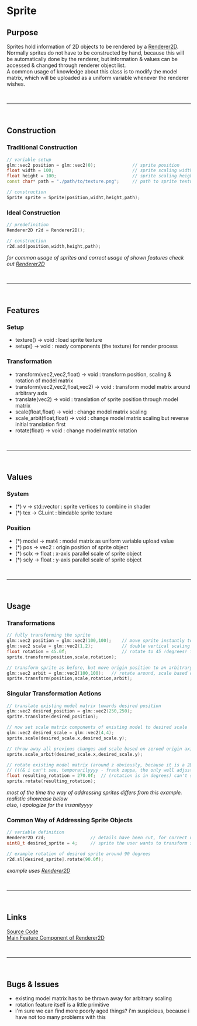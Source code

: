 # Sprite

## Purpose

Sprites hold information of 2D objects to be rendered by a [Renderer2D](renderer2d.md). \
Normally sprites do not have to be constructed by hand, because this will be automatically done by the renderer,
but information & values can be accessed & changed through renderer object list. \
A common usage of knowledge about this class is to modify the model matrix, which will be uploaded as a uniform variable whenever the renderer wishes.

<br>

***

<br>

## Construction

### Traditional Construction

```c++
// variable setup
glm::vec2 position = glm::vec2(0);				// sprite position
float width = 100;								// sprite scaling width
float height = 100;								// sprite scaling height
const char* path = "./path/to/texture.png";		// path to sprite texture

// construction
Sprite sprite = Sprite(position,widht,height,path);
```

### Ideal Construction

```c++
// predefinition
Renderer2D r2d = Renderer2D();

// construction
r2d.add(position,width,height,path);
```
*for common usage of sprites and correct usage of shown features check out [Renderer2D](renderer2d.md)*

<br>

***

<br>

## Features

### Setup

- texture() -> void : load sprite texture
- setup() -> void : ready components (the texture) for render process

### Transformation

- transform(vec2,vec2,float) -> void : transform position, scaling & rotation of model matrix
- transform(vec2,vec2,float,vec2) -> void : transform model matrix around arbitrary axis
- translate(vec2) -> void : translation of sprite position through model matrix
- scale(float,float) -> void : change model matrix scaling
- scale_arbit(float,float) -> void : change model matrix scaling but reverse initial translation first
- rotate(float) -> void : change model matrix rotation

<br>

***

<br>

## Values

### System

- (*) v -> std::vector<float> : sprite vertices to combine in shader
- (*) tex -> GLuint : bindable sprite texture

### Position

- (*) model -> mat4 : model matrix as uniform variable upload value
- (*) pos -> vec2 : origin position of sprite object
- (*) sclx -> float : x-axis parallel scale of sprite object
- (*) scly -> float : y-axis parallel scale of sprite object

<br>

***

<br>

## Usage

### Transformations

```c++
// fully transforming the sprite
glm::vec2 position = glm::vec2(100,100);	// move sprite instantly to given position
glm::vec2 scale = glm::vec2(1,2);			// double vertical scaling as compared to origin
float rotation = 45.0f;						// rotate to 45 !degrees! from origin rotation
sprite.transform(position,scale,rotation);

// transform sprite as before, but move origin position to an arbitrary axis
glm::vec2 arbit = glm::vec2(100,100);	// rotate around, scale based on and translate from
sprite.transform(position,scale,rotation,arbit);
```

### Singular Transformation Actions

```c++
// translate existing model matrix towards desired position
glm::vec2 desired_position = glm::vec2(250,250);
sprite.translate(desired_position);

// now set scale matrix components of existing model to desired scale
glm::vec2 desired_scale = glm::vec2(4,4);
sprite.scale(desired_scale.x,desired_scale.y);

// throw away all previous changes and scale based on zeroed origin axis
sprite.scale_arbit(desired_scale.x,desired_scale.y);

// rotate existing model matrix (around z obviously, because it is a 2D entity - pac)
// (((& i can't see, temporarilyyyy - frank zappa, the only well adjusted musician)))
float resulting_rotation = 270.0f;	// (rotation is in degrees) can't stop rhymin' wth
sprite.rotate(resulting_rotation);
```
*most of the time the way of addressing sprites differs from this example. realistic showcase below* \
*also, i apologize for the insanityyyy*

### Common Way of Addressing Sprite Objects

```c++
// variable definition
Renderer2D r2d;					// details have been cut, for correct usage follow link below
uint8_t desired_sprite = 4;		// sprite the user wants to transform somehow

// example rotation of desired sprite around 90 degrees
r2d.sl[desired_sprite].rotate(90.0f);
```
*example uses [Renderer2D](renderer2d.md)*

<br>

***

<br>

## Links

[Source Code](../../ccb/gfx/sprite.cpp) \
[Main Feature Component of Renderer2D](renderer2d.md)

<br>

***

<br>

## Bugs & Issues

- existing model matrix has to be thrown away for arbitrary scaling
- rotation feature itself is a little primitive
- i'm sure we can find more poorly aged things? i'm suspicious, because i have not too many problems with this